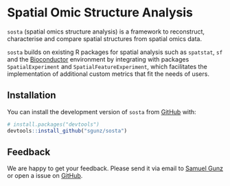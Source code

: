 
<!-- README.md is generated from README.Rmd. Please edit that file -->

# Spatial Omic Structure Analysis

<!-- badges: start -->

<!-- badges: end -->

`sosta` (spatial omics structure analysis) is a framework to
reconstruct, characterise and compare spatial structures from spatial
omics data.

`sosta` builds on existing R packages for spatial analysis such as
`spatstat`, `sf` and the [Bioconductor](https://bioconductor.org/)
environment by integrating with packages `SpatialExperiment` and
`SpatialFeatureExperiment`, which facilitates the implementation of
additional custom metrics that fit the needs of users.

## Installation

You can install the development version of `sosta` from
[GitHub](https://github.com/) with:

``` r
# install.packages("devtools")
devtools::install_github("sgunz/sosta")
```

## Feedback

We are happy to get your feedback. Please send it via email to [Samuel
Gunz](https://www.mls.uzh.ch/en/research/robinson/groupmembers/samuel-gunz.html)
or open a issue on [GitHub](https://github.com/sgunz/sosta/issues).
